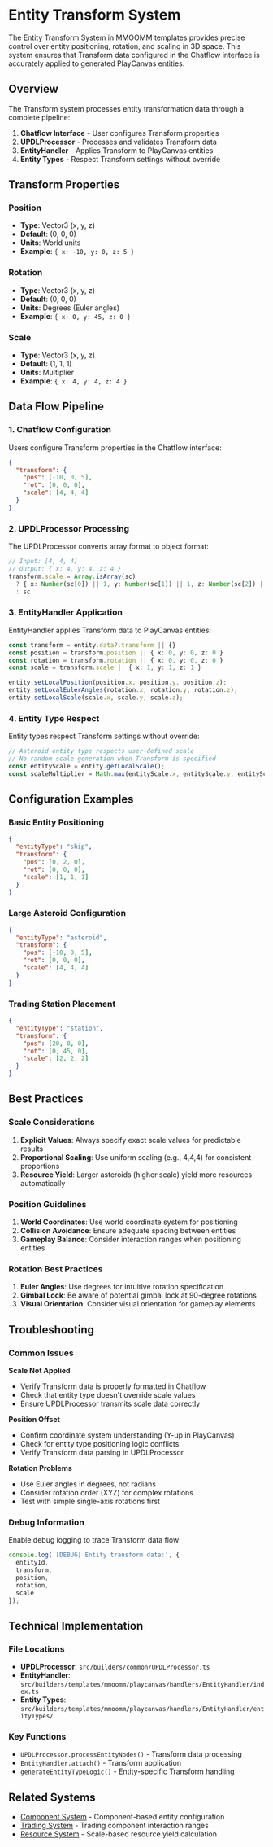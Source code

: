 # Entity Transform System

The Entity Transform System in MMOOMM templates provides precise control over entity positioning, rotation, and scaling in 3D space. This system ensures that Transform data configured in the Chatflow interface is accurately applied to generated PlayCanvas entities.

## Overview

The Transform system processes entity transformation data through a complete pipeline:

1. **Chatflow Interface** - User configures Transform properties
2. **UPDLProcessor** - Processes and validates Transform data
3. **EntityHandler** - Applies Transform to PlayCanvas entities
4. **Entity Types** - Respect Transform settings without override

## Transform Properties

### Position
- **Type**: Vector3 (x, y, z)
- **Default**: (0, 0, 0)
- **Units**: World units
- **Example**: `{ x: -10, y: 0, z: 5 }`

### Rotation
- **Type**: Vector3 (x, y, z)
- **Default**: (0, 0, 0)
- **Units**: Degrees (Euler angles)
- **Example**: `{ x: 0, y: 45, z: 0 }`

### Scale
- **Type**: Vector3 (x, y, z)
- **Default**: (1, 1, 1)
- **Units**: Multiplier
- **Example**: `{ x: 4, y: 4, z: 4 }`

## Data Flow Pipeline

### 1. Chatflow Configuration

Users configure Transform properties in the Chatflow interface:

```json
{
  "transform": {
    "pos": [-10, 0, 5],
    "rot": [0, 0, 0],
    "scale": [4, 4, 4]
  }
}
```

### 2. UPDLProcessor Processing

The UPDLProcessor converts array format to object format:

```typescript
// Input: [4, 4, 4]
// Output: { x: 4, y: 4, z: 4 }
transform.scale = Array.isArray(sc)
  ? { x: Number(sc[0]) || 1, y: Number(sc[1]) || 1, z: Number(sc[2]) || 1 }
  : sc
```

### 3. EntityHandler Application

EntityHandler applies Transform data to PlayCanvas entities:

```typescript
const transform = entity.data?.transform || {}
const position = transform.position || { x: 0, y: 0, z: 0 }
const rotation = transform.rotation || { x: 0, y: 0, z: 0 }
const scale = transform.scale || { x: 1, y: 1, z: 1 }

entity.setLocalPosition(position.x, position.y, position.z);
entity.setLocalEulerAngles(rotation.x, rotation.y, rotation.z);
entity.setLocalScale(scale.x, scale.y, scale.z);
```

### 4. Entity Type Respect

Entity types respect Transform settings without override:

```typescript
// Asteroid entity type respects user-defined scale
// No random scale generation when Transform is specified
const entityScale = entity.getLocalScale();
const scaleMultiplier = Math.max(entityScale.x, entityScale.y, entityScale.z);
```

## Configuration Examples

### Basic Entity Positioning

```json
{
  "entityType": "ship",
  "transform": {
    "pos": [0, 2, 0],
    "rot": [0, 0, 0],
    "scale": [1, 1, 1]
  }
}
```

### Large Asteroid Configuration

```json
{
  "entityType": "asteroid",
  "transform": {
    "pos": [-10, 0, 5],
    "rot": [0, 0, 0],
    "scale": [4, 4, 4]
  }
}
```

### Trading Station Placement

```json
{
  "entityType": "station",
  "transform": {
    "pos": [20, 0, 0],
    "rot": [0, 45, 0],
    "scale": [2, 2, 2]
  }
}
```

## Best Practices

### Scale Considerations

1. **Explicit Values**: Always specify exact scale values for predictable results
2. **Proportional Scaling**: Use uniform scaling (e.g., 4,4,4) for consistent proportions
3. **Resource Yield**: Larger asteroids (higher scale) yield more resources automatically

### Position Guidelines

1. **World Coordinates**: Use world coordinate system for positioning
2. **Collision Avoidance**: Ensure adequate spacing between entities
3. **Gameplay Balance**: Consider interaction ranges when positioning entities

### Rotation Best Practices

1. **Euler Angles**: Use degrees for intuitive rotation specification
2. **Gimbal Lock**: Be aware of potential gimbal lock at 90-degree rotations
3. **Visual Orientation**: Consider visual orientation for gameplay elements

## Troubleshooting

### Common Issues

**Scale Not Applied**
- Verify Transform data is properly formatted in Chatflow
- Check that entity type doesn't override scale values
- Ensure UPDLProcessor transmits scale data correctly

**Position Offset**
- Confirm coordinate system understanding (Y-up in PlayCanvas)
- Check for entity type positioning logic conflicts
- Verify Transform data parsing in UPDLProcessor

**Rotation Problems**
- Use Euler angles in degrees, not radians
- Consider rotation order (XYZ) for complex rotations
- Test with simple single-axis rotations first

### Debug Information

Enable debug logging to trace Transform data flow:

```typescript
console.log('[DEBUG] Entity transform data:', {
  entityId,
  transform,
  position,
  rotation,
  scale
});
```

## Technical Implementation

### File Locations

- **UPDLProcessor**: `src/builders/common/UPDLProcessor.ts`
- **EntityHandler**: `src/builders/templates/mmoomm/playcanvas/handlers/EntityHandler/index.ts`
- **Entity Types**: `src/builders/templates/mmoomm/playcanvas/handlers/EntityHandler/entityTypes/`

### Key Functions

- `UPDLProcessor.processEntityNodes()` - Transform data processing
- `EntityHandler.attach()` - Transform application
- `generateEntityTypeLogic()` - Entity-specific Transform handling

## Related Systems

- [Component System](component-system.md) - Component-based entity configuration
- [Trading System](trading-system.md) - Trading component interaction ranges
- [Resource System](resource-system.md) - Scale-based resource yield calculation
